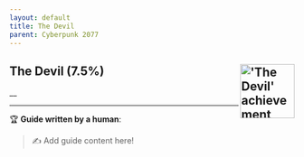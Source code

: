 ```yaml
---
layout: default
title: The Devil
parent: Cyberpunk 2077
---
```


## The Devil (7.5%) <img align="right" src="https://cdn.cloudflare.steamstatic.com/steamcommunity/public/images/apps/1091500/e63819b5dc0e127a2535e4fd76f726b1ba442afa.jpg" alt="'The Devil' achievement icon" width="96" height="96">

__

---

:trophy: **Guide written by a human**:

> :writing_hand: Add guide content here!

